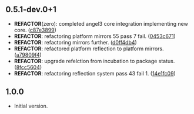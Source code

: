 ## 0.5.1-dev.0+1

 - **REFACTOR**(zero): completed angel3 core integration implementing new core. ([c87e3899](https://github.com/protevus/platform/commit/c87e389945b79bfdc0a3d3cf61f2040e2ce8f607))
 - **REFACTOR**: refactoring platform mirrors 55 pass 7 fail. ([0453c671](https://github.com/protevus/platform/commit/0453c67177231e3412911914b768b990847479e9))
 - **REFACTOR**: refactoring mirrors further. ([d0ff4db4](https://github.com/protevus/platform/commit/d0ff4db4a0d75cc74702a7092757cf7868460414))
 - **REFACTOR**: refactored platform reflection to platform mirrors. ([a79809f4](https://github.com/protevus/platform/commit/a79809f46b897fb92566fe4cedf336ed7316a582))
 - **REFACTOR**: upgrade refelction from incubation to package status. ([8fcc5604](https://github.com/protevus/platform/commit/8fcc5604396b7c127e0f90aeb83e6651a2444383))
 - **REFACTOR**: refactoring reflection system pass 43 fail 1. ([14e1fc09](https://github.com/protevus/platform/commit/14e1fc099d259c66c0341f06f739f0ec65df002b))

## 1.0.0

- Initial version.
